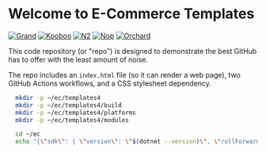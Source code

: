 # Welcome to E-Commerce Templates

[![Grand](https://github.com/templates4/e-commerce/actions/workflows/Grand.yml/badge.svg)](https://github.com/templates4/e-commerce/actions/workflows/Grand.yml)
[![Kooboo](https://github.com/templates4/e-commerce/actions/workflows/Kooboo.yml/badge.svg)](https://github.com/templates4/e-commerce/actions/workflows/Kooboo.yml)
[![N2](https://github.com/templates4/e-commerce/actions/workflows/N2.yml/badge.svg)](https://github.com/templates4/e-commerce/actions/workflows/N2.yml)
[![Nop](https://github.com/templates4/e-commerce/actions/workflows/Nop.yml/badge.svg)](https://github.com/templates4/e-commerce/actions/workflows/Nop.yml)
[![Orchard](https://github.com/templates4/e-commerce/actions/workflows/Orchard.yml/badge.svg)](https://github.com/templates4/e-commerce/actions/workflows/Orchard.yml)

This code repository (or "repo") is designed to demonstrate the best GitHub has to offer with the least amount of noise.

The repo includes an `index.html` file (so it can render a web page), two GitHub Actions workflows, and a CSS stylesheet dependency.

```sh
  mkdir -p ~/ec/templates4
  mkdir -p ~/ec/templates4/build
  mkdir -p ~/ec/templates4/platforms
  mkdir -p ~/ec/templates4/modules

  cd ~/ec
  echo "{\"sdk\": { \"version\": \"$(dotnet --version)\", \"rollForward\": \"latestFeature\"    }  }" > global.json

```
